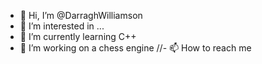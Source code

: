 - 👋 Hi, I’m @DarraghWilliamson
- 👀 I’m interested in ...
- 🌱 I’m currently learning C++
- 💞️ I’m  working on a chess engine
//- 📫 How to reach me 

